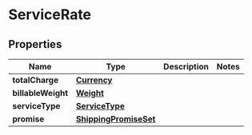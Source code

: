 # ServiceRate

## Properties
Name | Type | Description | Notes
------------ | ------------- | ------------- | -------------
**totalCharge** | [**Currency**](Currency.md) |  | 
**billableWeight** | [**Weight**](Weight.md) |  | 
**serviceType** | [**ServiceType**](ServiceType.md) |  | 
**promise** | [**ShippingPromiseSet**](ShippingPromiseSet.md) |  | 
